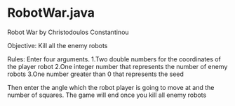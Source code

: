 # RobotWar.java
Robot War by Christodoulos Constantinou

Objective:
Kill all the enemy robots

Rules:
Enter four arguments.
1.Two double numbers for the coordinates of the player robot
2.One integer number that represents the number of enemy robots
3.One number greater than 0 that represents the seed

Then enter the angle which the robot player is going to move at and the number of squares.
The game will end once you kill all enemy robots
